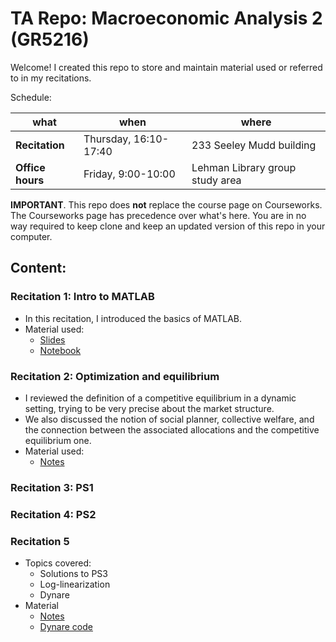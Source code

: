 # TA Repo: Macroeconomic Analysis 2 (GR5216)

Welcome! I created this repo to store and maintain material used or referred to in my recitations.

<span class="underline">Schedule:</span>

| what             | when                  | where                           |
|---------------- |--------------------- |------------------------------- |
| **Recitation**   | Thursday, 16:10-17:40 | 233 Seeley Mudd building        |
| **Office hours** | Friday, 9:00-10:00    | Lehman Library group study area |

<span class="underline">**IMPORTANT**</span>. This repo does **not** replace the course page on Courseworks. The Courseworks page has precedence over what's here. You are in no way required to keep clone and keep an updated version of this repo in your computer.

## Content:

### Recitation 1: Intro to MATLAB

-   In this recitation, I introduced the basics of MATLAB.
-   Material used:
    -   [Slides](notes/Recitation1.pdf)
    -   [Notebook](https://nbviewer.jupyter.org/github/pereiragc/ta-spring2020-macroanalysis2/blob/master/notebooks/intro_matlab.ipynb)

### Recitation 2: Optimization and equilibrium

-   I reviewed the definition of a competitive equilibrium in a dynamic setting, trying to be very precise about the market structure.
-   We also discussed the notion of social planner, collective welfare, and the connection between the associated allocations and the competitive equilibrium one.
-   Material used:
    -   [Notes](notes/Recitation2.pdf)

### Recitation 3: PS1

### Recitation 4: PS2

### Recitation 5

-   Topics covered:
    -   Solutions to PS3
    -   Log-linearization
    -   Dynare
-   Material
    -   [Notes](./notes/Recitation5.pdf)
    -   [Dynare code](./code/rec05/example.mod)
